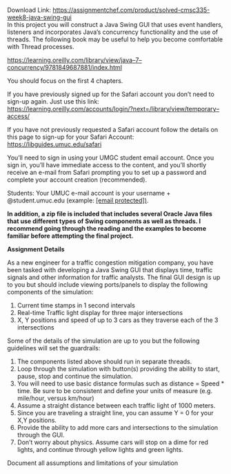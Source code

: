 Download Link: https://assignmentchef.com/product/solved-cmsc335-week8-java-swing-gui
<br>
In this project you will construct a Java Swing GUI that uses event handlers, listeners and incorporates Java’s concurrency functionality and the use of threads. The following book may be useful to help you become comfortable with Thread processes.

<a href="https://learning.oreilly.com/library/view/java-7-concurrency/9781849687881/index.html">https://learning.oreilly.com/library/view/java</a><a href="https://learning.oreilly.com/library/view/java-7-concurrency/9781849687881/index.html">–</a><a href="https://learning.oreilly.com/library/view/java-7-concurrency/9781849687881/index.html">7</a><a href="https://learning.oreilly.com/library/view/java-7-concurrency/9781849687881/index.html">–</a><a href="https://learning.oreilly.com/library/view/java-7-concurrency/9781849687881/index.html">concurrency/9781849687881/index.html</a>

You should focus on the first 4 chapters.

If you have previously signed up for the Safari account you don’t need to sign-up again. Just use this link: <a href="https://learning.oreilly.com/accounts/login/?next=/library/view/temporary-access/">https://learning.oreilly.com/accounts/login/?next=/library/view/temporary</a><a href="https://learning.oreilly.com/accounts/login/?next=/library/view/temporary-access/">–</a><a href="https://learning.oreilly.com/accounts/login/?next=/library/view/temporary-access/">access/</a>

If you have not previously requested a Safari account follow the details on this page to sign-up for your Safari Account: <a href="https://libguides.umuc.edu/safari">https://libguides.umuc.edu/safari</a>

You’ll need to sign in using your UMGC student email account. Once you sign in, you’ll have immediate access to the content, and you’ll shortly receive an e-mail from Safari prompting you to set up a password and complete your account creation (recommended).

Students: Your UMUC e-mail account is your username + @student.umuc.edu (example: <u><a href="/cdn-cgi/l/email-protection" class="__cf_email__" data-cfemail="e58d968a898ad7a596919081808b91cb90889086cb808190">[email protected]</a>)</u>.

<strong>In addition, a zip file is included that includes several Oracle Java files that use different types of Swing components as well as threads.  I recommend going through the reading and the examples to become familiar before attempting the final project. </strong>

<strong>Assignment Details </strong>

As a new engineer for a traffic congestion mitigation company, you have been tasked with developing a Java Swing GUI that displays time, traffic signals and other information for traffic analysts. The final GUI design is up to you but should include viewing ports/panels to display the following components of the simulation:

<ol>

 <li>Current time stamps in 1 second intervals</li>

 <li>Real-time Traffic light display for three major intersections</li>

 <li>X, Y positions and speed of up to 3 cars as they traverse each of the 3 intersections</li>

</ol>




Some of the details of the simulation are up to you but the following guidelines will set the guardrails:

<ol>

 <li>The components listed above should run in separate threads.</li>

 <li>Loop through the simulation with button(s) providing the ability to start, pause, stop and continue the simulation.</li>

 <li>You will need to use basic distance formulas such as distance = Speed * time. Be sure to be consistent and define your units of measure (e.g. mile/hour, versus km/hour)</li>

 <li>Assume a straight distance between each traffic light of 1000 meters.</li>

 <li>Since you are traveling a straight line, you can assume Y = 0 for your X,Y positions.</li>

 <li>Provide the ability to add more cars and intersections to the simulation through the GUI.</li>

 <li>Don’t worry about physics. Assume cars will stop on a dime for red lights, and continue through yellow lights and green lights.</li>

</ol>

Document all assumptions and limitations of your simulation